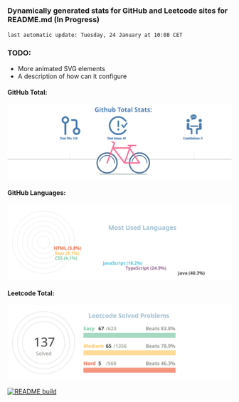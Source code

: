 ### Dynamically generated stats for GitHub and Leetcode sites for README.md (In Progress)
	last automatic update: Tuesday, 24 January at 10:08 CET
### TODO:
- More animated SVG elements
- A description of how can it configure

#### GitHub Total:
![chart-bar](/assets/github-total-bicycle.svg)

#### GitHub Languages:
![chart-bar](/assets/github-languages-sledge.svg)


#### Leetcode Total:
![chart-bar](/assets/leetcode-total-info-circle.svg)

[![README build](https://github.com/meugenom/github-leetcode-stats/actions/workflows/main.yml/badge.svg)](https://github.com/meugenom/github-leetcode-stats/actions/workflows/main.yml)